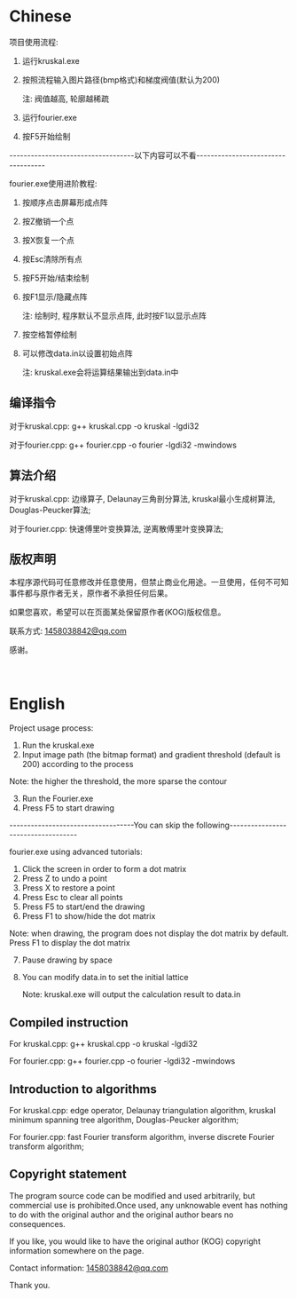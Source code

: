 # Chinese

项目使用流程: 

1. 运行kruskal.exe

2. 按照流程输入图片路径(bmp格式)和梯度阀值(默认为200)

   注: 阀值越高, 轮廓越稀疏

3. 运行fourier.exe

4. 按F5开始绘制

-----------------------------------以下内容可以不看-----------------------------------

fourier.exe使用进阶教程:

1. 按顺序点击屏幕形成点阵

2. 按Z撤销一个点

3. 按X恢复一个点

4. 按Esc清除所有点

5. 按F5开始/结束绘制

6. 按F1显示/隐藏点阵

   注: 绘制时, 程序默认不显示点阵, 此时按F1以显示点阵

7. 按空格暂停绘制

8. 可以修改data.in以设置初始点阵

   注: kruskal.exe会将运算结果输出到data.in中

## 编译指令

对于kruskal.cpp:	g++ kruskal.cpp -o kruskal -lgdi32

对于fourier.cpp: 	g++ fourier.cpp -o fourier -lgdi32 -mwindows 

## 算法介绍

对于kruskal.cpp:	边缘算子, Delaunay三角剖分算法, kruskal最小生成树算法, Douglas-Peucker算法;

对于fourier.cpp:	快速傅里叶变换算法, 逆离散傅里叶变换算法;

## 版权声明

本程序源代码可任意修改并任意使用，但禁止商业化用途。一旦使用，任何不可知事件都与原作者无关，原作者不承担任何后果。

如果您喜欢，希望可以在页面某处保留原作者(KOG)版权信息。

联系方式: 1458038842@qq.com

感谢。

<br>

# English

Project usage process:

1. Run the kruskal.exe
2. Input image path (the bitmap format) and gradient threshold (default is 200) according to the process 

  Note: the higher the threshold, the more sparse the contour

3. Run the Fourier.exe
4. Press F5 to start drawing

-----------------------------------You can skip the following-----------------------------------

fourier.exe using advanced tutorials:

1. Click the screen in order to form a dot matrix
2. Press Z to undo a point
3. Press X to restore a point
4. Press Esc to clear all points
5. Press F5 to start/end the drawing
6. Press F1 to show/hide the dot matrix

  Note: when drawing, the program does not display the dot matrix by default. Press F1 to display the dot matrix

7. Pause drawing by space

8. You can modify data.in to set the initial lattice

   Note: kruskal.exe will output the calculation result to data.in

## Compiled instruction

For kruskal.cpp:	g++ kruskal.cpp -o kruskal -lgdi32

For fourier.cpp: 	g++ fourier.cpp -o fourier -lgdi32 -mwindows 

## Introduction to algorithms

For kruskal.cpp: edge operator, Delaunay triangulation algorithm, kruskal minimum spanning tree algorithm, Douglas-Peucker algorithm;

For fourier.cpp: fast Fourier transform algorithm, inverse discrete Fourier transform algorithm;

## Copyright statement

The program source code can be modified and used arbitrarily, but commercial use is prohibited.Once used, any unknowable event has nothing to do with the original author and the original author bears no consequences.

If you like, you would like to have the original author (KOG) copyright information somewhere on the page.

Contact information: 1458038842@qq.com

Thank you.

